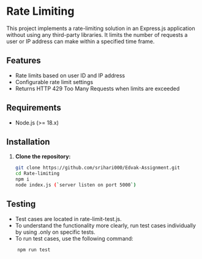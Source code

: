 # Rate Limiting

This project implements a rate-limiting solution in an Express.js application without using any third-party libraries. It limits the number of requests a user or IP address can make within a specified time frame.

## Features

- Rate limits based on user ID and IP address
- Configurable rate limit settings
- Returns HTTP 429 Too Many Requests when limits are exceeded

## Requirements

- Node.js (>= 18.x)

## Installation

1. **Clone the repository:**

   ```bash
   git clone https://github.com/srihari000/Edvak-Assignment.git
   cd Rate-limiting
   npm i 
   node index.js (`server listen on port 5000`)


## Testing
- Test cases are located in rate-limit-test.js.
- To understand the functionality more clearly, run test cases individually by using .only on specific tests.
- To run test cases, use the following command:
```bash
    npm run test
